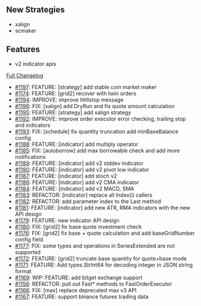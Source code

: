 ## New Strategies

- xalign
- scmaker

## Features

- v2 indicator apis


[Full Changelog](https://github.com/OvictorVieira/promeheux.api/compare/v1.47.0...main)

 - [#1197](https://github.com/OvictorVieira/promeheux.api/pull/1197): FEATURE: [strategy] add stable coin market maker
 - [#1174](https://github.com/OvictorVieira/promeheux.api/pull/1174): FEATURE: [grid2] recover with twin orders
 - [#1194](https://github.com/OvictorVieira/promeheux.api/pull/1194): IMPROVE: improve hhllstop message
 - [#1196](https://github.com/OvictorVieira/promeheux.api/pull/1196): FIX: [xalign] add DryRun and fix quote amount calculation
 - [#1195](https://github.com/OvictorVieira/promeheux.api/pull/1195): FEATURE: [strategy] add xalign strategy
 - [#1192](https://github.com/OvictorVieira/promeheux.api/pull/1192): IMPROVE: improve order executor error checking, trailing stop and indicators
 - [#1193](https://github.com/OvictorVieira/promeheux.api/pull/1193): FIX: [schedule] fix quantity truncation add minBaseBalance config
 - [#1188](https://github.com/OvictorVieira/promeheux.api/pull/1188): FEATURE: [indicator] add multiply operator
 - [#1185](https://github.com/OvictorVieira/promeheux.api/pull/1185): FIX: [autoborrow] add max borrowable check and add more notifications
 - [#1189](https://github.com/OvictorVieira/promeheux.api/pull/1189): FEATURE: [indicator] add v2 stddev indicator
 - [#1190](https://github.com/OvictorVieira/promeheux.api/pull/1190): FEATURE: [indicator] add v2 pivot low indicator
 - [#1187](https://github.com/OvictorVieira/promeheux.api/pull/1187): FEATURE: [indicator] add stoch v2
 - [#1186](https://github.com/OvictorVieira/promeheux.api/pull/1186): FEATURE: [indicator] add v2 CMA indicator
 - [#1184](https://github.com/OvictorVieira/promeheux.api/pull/1184): FEATURE: [indicator] add v2 MACD, SMA
 - [#1183](https://github.com/OvictorVieira/promeheux.api/pull/1183): REFACTOR: [indicator] replace all Index(i) callers
 - [#1182](https://github.com/OvictorVieira/promeheux.api/pull/1182): REFACTOR: add parameter index to the Last method
 - [#1181](https://github.com/OvictorVieira/promeheux.api/pull/1181): FEATURE: [indicator] add new ATR, RMA indicators with the new API design
 - [#1179](https://github.com/OvictorVieira/promeheux.api/pull/1179): FEATURE: new indicator API design
 - [#1180](https://github.com/OvictorVieira/promeheux.api/pull/1180): FIX: [grid2] fix base quote investment check
 - [#1176](https://github.com/OvictorVieira/promeheux.api/pull/1176): FIX: [grid2] fix base + quote calculation and add baseGridNumber config field
 - [#1177](https://github.com/OvictorVieira/promeheux.api/pull/1177): FIX: some types and operations in SeriesExtended are not supported
 - [#1172](https://github.com/OvictorVieira/promeheux.api/pull/1172): FEATURE: [grid2] truncate base quantity for quote+base mode
 - [#1171](https://github.com/OvictorVieira/promeheux.api/pull/1171): FEATURE: Add types.StrInt64 for decoding integer in JSON string format
 - [#1169](https://github.com/OvictorVieira/promeheux.api/pull/1169): WIP: FEATURE: add bitget exchange support
 - [#1156](https://github.com/OvictorVieira/promeheux.api/pull/1156): REFACTOR: pull out Fast* methods to FastOrderExecutor
 - [#1166](https://github.com/OvictorVieira/promeheux.api/pull/1166): FIX: [max] replace deprecated max v3 API
 - [#1167](https://github.com/OvictorVieira/promeheux.api/pull/1167): FEATURE: support binance futures trading data
